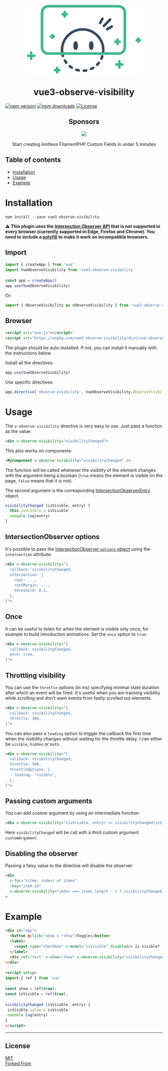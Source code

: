 <p align="center">
<img src="./logo.png" alt="vue-observe-visibility logo"/>
</p>

<h1 align="center">vue3-observe-visibility</h1>

[![npm version][npm-version-src]][npm-version-href]
[![npm downloads][npm-downloads-src]][npm-downloads-href]
[![License][license-src]][license-href]

<h2 align="center"> Sponsors</h2>
<p align="center">
<a href="https://custom-fields.relaticle.com/introduction">
<img src="https://mintlify.s3.us-west-1.amazonaws.com/relaticle/logo/light.svg" width="240"/>
</a>
</p>
<p align="center">
Start creating limitless FilamentPHP Custom Fields in under 5 minutes
</p>

## Table of contents

- [Installation](#installation)
- [Usage](#usage)
- [Example](#example)

# Installation

```
npm install --save vue3-observe-visibility
```

**⚠️ This plugin uses the [Intersection Observer API](http://caniuse.com/#feat=intersectionobserver) that is not supported in every browser (currently supported in Edge, Firefox and Chrome). You need to include a [polyfill](https://github.com/w3c/IntersectionObserver/tree/master/polyfill) to make it work on incompatible browsers.**

## Import

```javascript
import { createApp } from 'vue'
import VueObserveVisibility from 'vue3-observe-visibility'

const app = createApp()
app.use(VueObserveVisibility)
```

Or:

```javascript
import { ObserveVisibility as vObserveVisibility } from 'vue3-observe-visibility'
```

## Browser

```html
<script src="vue.js"></script>
<script src="https://unpkg.com/vue3-observe-visibility/dist/vue-observe-visibility.min.js"></script>
```

The plugin should be auto-installed. If not, you can install it manually with the instructions below.

Install all the directives:

```javascript
app.use(VueObserveVisibility)
```

Use specific directives:

```javascript
app.directive('observe-visibility', VueObserveVisibility.ObserveVisibility)
```

# Usage

The `v-observe-visibility` directive is very easy to use. Just pass a function as the value:

```html
<div v-observe-visibility="visibilityChanged">
```

This also works on components:

```html
<MyComponent v-observe-visibility="visibilityChanged" />
```

The function will be called whenever the visiblity of the element changes with the argument being a boolean (`true` means the element is visible on the page, `false` means that it is not).

The second argument is the corresponding [IntersectionObserverEntry](https://developer.mozilla.org/en-US/docs/Web/API/IntersectionObserverEntry) object.

```javascript
visibilityChanged (isVisible, entry) {
  this.isVisible = isVisible
  console.log(entry)
}
```

## IntersectionObserver options

It's possible to pass the [IntersectionObserver `options` object](https://developer.mozilla.org/en-US/docs/Web/API/IntersectionObserver/IntersectionObserver#Parameters) using the `intersection` attribute:

```html
<div v-observe-visibility="{
  callback: visibilityChanged,
  intersection: {
    root: ...,
    rootMargin: ...,
    threshold: 0.3,
  },
}">
```

## Once

It can be useful to listen for when the element is visible only once, for example to build introduction animations. Set the `once` option to `true`:

```html
<div v-observe-visibility="{
  callback: visibilityChanged,
  once: true,
}">
```

## Throttling visibility

You can use the `throttle` options (in ms) specifying minimal state duration after which an event will be fired. It's useful when you are tracking visibility while scrolling and don't want events from fastly scrolled out elements.

```html
<div v-observe-visibility="{
  callback: visibilityChanged,
  throttle: 300,
}">
```

You can also pass a `leading` option to trigger the callback the first time when the visibility changes without waiting for the throttle delay.
I can either be `visible`, `hidden` or `both`.

```html
<div v-observe-visibility="{
  callback: visibilityChanged,
  throttle: 300,
  throttleOptions: {
    leading: 'visible',
  },
}">
```

## Passing custom arguments

You can add custom argument by using an intermediate function:

```html
<div v-observe-visibility="(isVisible, entry) => visibilityChanged(isVisible, entry, customArgument)">
```

Here `visibilityChanged` will be call with a third custom argument `customArgument`.

## Disabling the observer

Passing a falsy value to the directive will disable the observer:

```html
<div
  v-for="(item, index) of items"
  :key="item.id"
  v-observe-visibility="index === items.length - 1 ? visibilityChanged : false"
>
```

# Example

```html
<div id="app">
  <button @click="show = !show">Toggle</button>
  <label>
    <input type="checkbox" v-model="isVisible" disabled/> Is visible?
  </label>
  <div ref="test" v-show="show" v-observe-visibility="visibilityChanged">Hello world!</div>
</div>

<script setup>
import { ref } from 'vue'

const show = ref(true);
const isVisible = ref(true);

visibilityChanged (isVisible, entry) {
 isVisible.value = isVisible
 console.log(entry)
}
</script>
```

---

## License

[MIT](http://opensource.org/licenses/MIT)
<br/>
[Forked From](https://github.com/Akryum/vue-observe-visibility#readme)



<!-- Badges -->
[npm-version-src]: https://img.shields.io/npm/v/vue3-observe-visibility/latest.svg?style=flat&colorA=18181B&colorB=64B692
[npm-version-href]: https://npmjs.com/package/vue3-observe-visibility

[npm-downloads-src]: https://img.shields.io/npm/dm/vue3-observe-visibility.svg?style=flat&colorA=18181B&colorB=64B692
[npm-downloads-href]: https://npmjs.com/package/vue3-observe-visibility

[license-src]: https://img.shields.io/github/license/ManukMinasyan/vue3-observe-visibility.svg?style=flat&colorA=18181B&colorB=64B692
[license-href]: https://github.com/ManukMinasyan/vue3-observe-visibility/blob/main/LICENSE
